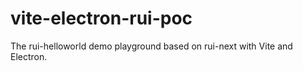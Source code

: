# vite-electron-rui-poc
The rui-helloworld demo playground based on rui-next with Vite and Electron.
